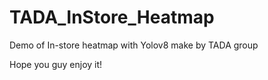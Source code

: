 # TADA_InStore_Heatmap
Demo of In-store heatmap with Yolov8 make by TADA group

Hope you guy enjoy it!




